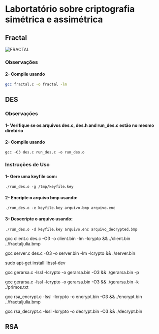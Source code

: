 # Labortatório sobre criptografia simétrica e assimétrica

## Fractal

![FRACTAL](./fractaljulia.bmp)

### Observações

#### 2- Compile usando

```bash
gcc fractal.c -o fractal -lm
```

## DES

### Observações

#### 1- Verifique se os arquivos des.c, des.h and run_des.c estão no mesmo diretório

#### 2- Compile usando

    gcc -O3 des.c run_des.c -o run_des.o

### Instruções de Uso

#### 1- Gere uma keyfile com:
    ./run_des.o -g /tmp/keyfile.key    

#### 2- Encripte o arquivo bmp usando:
    ./run_des.o -e keyfile.key arquivo.bmp arquivo.enc

#### 3- Desecripte o arquivo usando:
    ./run_des.o -d keyfile.key arquivo.enc arquivo_decrypted.bmp

gcc client.c des.c -O3 -o client.bin -lm -lcrypto && ./client.bin ../fractaljulia.bmp

gcc server.c des.c -O3 -o server.bin -lm -lcrypto && ./server.bin


sudo apt-get install libssl-dev

gcc gerarsa.c -lssl -lcrypto -o gerarsa.bin -O3 && ./gerarsa.bin -p

gcc gerarsa.c -lssl -lcrypto -o gerarsa.bin -O3 && ./gerarsa.bin -k ./primos.txt

gcc rsa_encrypt.c -lssl -lcrypto -o encrypt.bin -O3 && ./encrypt.bin ../fractaljulia.bmp

gcc rsa_decrypt.c -lssl -lcrypto -o decrypt.bin -O3 && ./decrypt.bin
## RSA